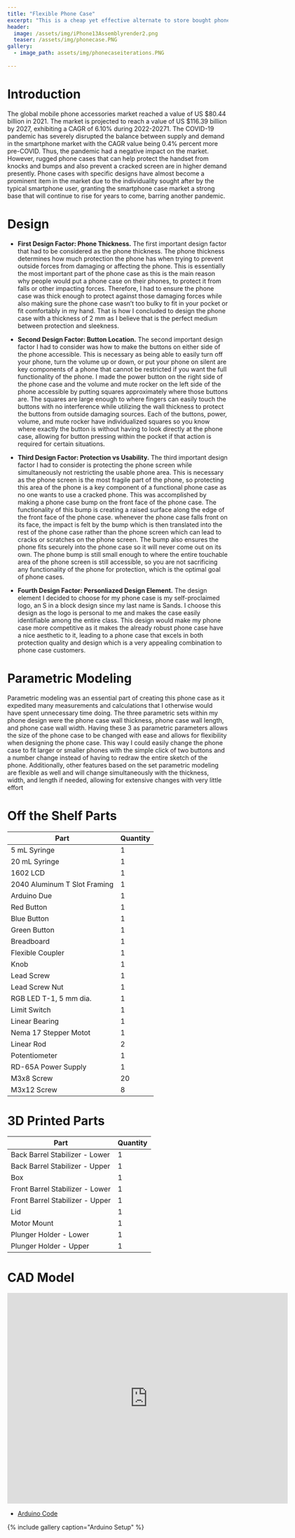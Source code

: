 ```yaml
---
title: "Flexible Phone Case"
excerpt: "This is a cheap yet effective alternate to store bought phone cases"
header:
  image: /assets/img/iPhone13Assemblyrender2.png
  teaser: /assets/img/phonecase.PNG
gallery:
  - image_path: assets/img/phonecaseiterations.PNG
   
---
```


  
  # Introduction
  
The global mobile phone accessories market reached a value of US $80.44 billion in 2021. The market is projected to reach a value of US $116.39 billion by 2027, exhibiting a CAGR of 6.10% during 2022-20271. The COVID-19 pandemic has severely disrupted the balance between supply and demand in the smartphone market with the CAGR value being 0.4% percent more pre-COVID. Thus, the pandemic had a negative impact on the market. However, rugged phone cases that can help protect the handset from knocks and bumps and also prevent a cracked screen are in higher demand presently. Phone cases with specific designs have almost become a prominent item in the market due to the individuality sought after by the typical smartphone user, granting the smartphone case market a strong base that will continue to rise for years to come, barring another pandemic. 


# Design

* **First Design Factor: Phone Thickness.** The first important design factor that had to be considered as the phone thickness. The phone thickness determines how much protection the phone has when trying to prevent outside forces from damaging or affecting the phone. This is essentially the most important part of the phone case as this is the main reason why people would put a phone case on their phones, to protect it from falls or other impacting forces. Therefore, I had to ensure the phone case was thick enough to protect against those damaging forces while also making sure the phone case wasn’t too bulky to fit in your pocket or fit comfortably in my hand. That is how I concluded to design the phone case with a thickness of 2 mm as I believe that is the perfect medium between protection and sleekness.

* **Second Design Factor: Button Location.**  The second important design factor I had to consider was how to make the buttons on either side of the phone accessible. This is necessary as being able to easily turn off your phone, turn the volume up or down, or put your phone on silent are key components of a phone that cannot be restricted if you want the full functionality of the phone. I made the power button on the right side of the phone case and the volume and mute rocker on the left side of the phone accessible by putting squares approximately where those buttons are. The squares are large enough to where fingers can easily touch the buttons with no interference while utilizing the wall thickness to protect the buttons from outside damaging sources. Each of the buttons, power, volume, and mute rocker have individualized squares so you know where exactly the button is without having to look directly at the phone case, allowing for button pressing within the pocket if that action is required for certain situations.  

* **Third Design Factor: Protection vs Usability.** The third important design factor I had to consider is protecting the phone screen while simultaneously not restricting the usable phone area. This is necessary as the phone screen is the most fragile part of the phone, so protecting this area of the phone is a key component of a functional phone case as no one wants to use a cracked phone. This was accomplished by making a phone case bump on the front face of the phone case. The functionality of this bump is creating a raised surface along the edge of the front face of the phone case. whenever the phone case falls front on its face, the impact is felt by the bump which is then translated into the rest of the phone case rather than the phone screen which can lead to cracks or scratches on the phone screen. The bump also ensures the phone fits securely into the phone case so it will never come out on its own. The phone bump is still small enough to where the entire touchable area of the phone screen is still accessible, so you are not sacrificing any functionality of the phone for protection, which is the optimal goal of phone cases.

* **Fourth Design Factor: Personliazed Design Element.** The design element I decided to choose for my phone case is my self-proclaimed logo, an S in a block design since my last name is Sands. I choose this design as the logo is personal to me and makes the case easily identifiable among the entire class. This design would make my phone case more competitive as it makes the already robust phone case have a nice aesthetic to it, leading to a phone case that excels in both protection quality and design which is a very appealing combination to phone case customers. 


# Parametric Modeling

Parametric modeling was an essential part of creating this phone case as it expedited many measurements and calculations that I otherwise would have spent unnecessary time doing.
The three parametric sets within my phone design were the phone case wall thickness, phone
case wall length, and phone case wall width. Having these 3 as parametric parameters allows the
size of the phone case to be changed with ease and allows for flexibility when designing the
phone case. This way I could easily change the phone case to fit larger or smaller phones with
the simple click of two buttons and a number change instead of having to redraw the entire
sketch of the phone. Additionally, other features based on the set parametric modeling are
flexible as well and will change simultaneously with the thickness, width, and length if needed,
allowing for extensive changes with very little effort

# Off the Shelf Parts


| Part | Quantity |
| --- | --- |
| 5 mL Syringe | 1|
| 20 mL Syringe | 1 |
| 1602 LCD | 1 |
| 2040 Aluminum T Slot Framing | 1 |
| Arduino Due | 1 |
| Red Button | 1 |
| Blue Button | 1 |
| Green Button | 1 |
| Breadboard | 1 |
| Flexible Coupler| 1 |
| Knob | 1 |
| Lead Screw | 1 |
| Lead Screw Nut | 1 |
| RGB LED T-1, 5 mm dia. | 1 |
| Limit Switch | 1 |
| Linear Bearing | 1 |
| Nema 17 Stepper Motot | 1 |
| Linear Rod | 2 |
| Potentiometer | 1 |
| RD-65A Power Supply | 1 |
| M3x8 Screw | 20 |
| M3x12 Screw | 8 |

# 3D Printed Parts


| Part | Quantity |
| --- | --- |
| Back Barrel Stabilizer - Lower | 1 |
| Back Barrel Stabilizer - Upper | 1 |
| Box | 1 |
| Front Barrel Stabilizer - Lower | 1 |
| Front Barrel Stabilizer - Upper | 1 |
| Lid | 1 |
| Motor Mount | 1 |
| Plunger Holder - Lower | 1 |
| Plunger Holder - Upper | 1 |


# CAD Model
<iframe src="https://vanderbilt643.autodesk360.com/shares/public/SH35dfcQT936092f0e430b83a7ea45015764?mode=embed" width="640" height="480" allowfullscreen="true" webkitallowfullscreen="true" mozallowfullscreen="true"  frameborder="0"></iframe>



* [Arduino Code](https://online.flippingbook.com/view/300185945/)

{% include gallery caption="Arduino Setup" %}
